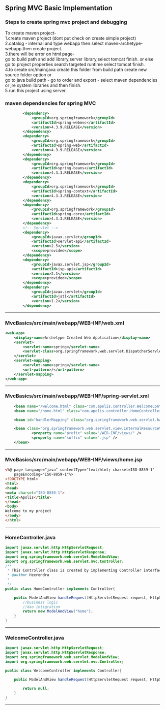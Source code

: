 ## Spring MVC Basic Implementation  
### Steps to create spring mvc project and debugging

To create maven project-   
1.create maven project (dont put check on create simple project)  
2.catalog - internal and type webapp then select maven-archetype-webapp.then create project.  
3.there will be error on html page-   
	go to build path and add library,server library,select tomcat finish.  or else   
	go to project properties search targeted runtime  select tomcat finish.  
4.to create src/main/java create this folder from build path create new source folder option or   
	go to java build path - go to order and export - select maven dependencies or jre system libraries and then finish.  
5.run this project using server.  

###  maven dependencies for spring MVC

```xml
		<dependency>
			<groupId>org.springframework</groupId>
			<artifactId>spring-webmvc</artifactId>
			<version>4.3.9.RELEASE</version>
		</dependency>
		<dependency>
			<groupId>org.springframework</groupId>
			<artifactId>spring-web</artifactId>
			<version>4.3.9.RELEASE</version>
		</dependency>
		<dependency>
			<groupId>org.springframework</groupId>
			<artifactId>spring-beans</artifactId>
			<version>4.3.3.RELEASE</version>
		</dependency>
		<dependency>
			<groupId>org.springframework</groupId>
			<artifactId>spring-context</artifactId>
			<version>4.3.3.RELEASE</version>
		</dependency>
		<dependency>
			<groupId>org.springframework</groupId>
			<artifactId>spring-core</artifactId>
			<version>4.3.3.RELEASE</version>
		</dependency>
		<!-- Servlet -->
		<dependency>
			<groupId>javax.servlet</groupId>
			<artifactId>servlet-api</artifactId>
			<version>2.5</version>
			<scope>provided</scope>
		</dependency>
		<dependency>
			<groupId>javax.servlet.jsp</groupId>
			<artifactId>jsp-api</artifactId>
			<version>2.1</version>
			<scope>provided</scope>
		</dependency>
		<dependency>
			<groupId>javax.servlet</groupId>
			<artifactId>jstl</artifactId>
			<version>1.2</version>
		</dependency>

```
---

### MvcBasics/src/main/webapp/WEB-INF/web.xml
```xml
<web-app>
	<display-name>Archetype Created Web Application</display-name>
	<servlet>
		<servlet-name>spring</servlet-name>
		<servlet-class>org.springframework.web.servlet.DispatcherServlet</servlet-class>
	</servlet>
	<servlet-mapping>
		<servlet-name>spring</servlet-name>
		<url-pattern>/</url-pattern>
	</servlet-mapping>
</web-app>
```
---

### MvcBasics/src/main/webapp/WEB-INF/spring-servlet.xml
```xml
	<bean name="/welcome.html" class="com.apolis.controller.WelcomeController" />
	<bean name="/home.html" class="com.apolis.controller.HomeController" />

    <bean id="handlerMapping" class="org.springframework.web.servlet.handler.BeanNameUrlHandlerMapping" />

	<bean class="org.springframework.web.servlet.view.InternalResourceViewResolver" >
			<property name="prefix" value="/WEB-INF/views/" />
			<property name="suffix" value=".jsp" />
	</bean>
```
---

### MvcBasics/src/main/webapp/WEB-INF/views/home.jsp
```html
<%@ page language="java" contentType="text/html; charset=ISO-8859-1"
    pageEncoding="ISO-8859-1"%>
<!DOCTYPE html>
<html>
<head>
<meta charset="ISO-8859-1">
<title>Apolis</title>
</head>
<body>
Welcome to my project
</body>
</html>
```
---

### HomeController.java
```java
import javax.servlet.http.HttpServletRequest;
import javax.servlet.http.HttpServletResponse;
import org.springframework.web.servlet.ModelAndView;
import org.springframework.web.servlet.mvc.Controller;
/**
 * This Controller class is created by implementing Controller interface.
 * @author Heerendra
 *
 */
public class HomeController implements Controller{

	public ModelAndView handleRequest(HttpServletRequest request, HttpServletResponse response) throws Exception {
		//business logic 
		//dao intigration	
		return new ModelAndView("home");
	}
}
```
---

### WelcomeController.java
```java
import javax.servlet.http.HttpServletRequest;
import javax.servlet.http.HttpServletResponse;
import org.springframework.web.servlet.ModelAndView;
import org.springframework.web.servlet.mvc.Controller;

public class WelcomeController implements Controller{

	public ModelAndView handleRequest(HttpServletRequest request, HttpServletResponse response) throws Exception {
	
		return null;
	}	
}
```
---

